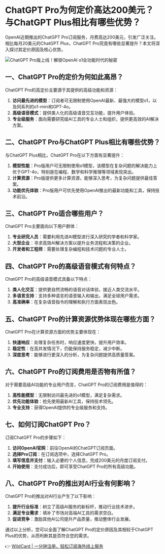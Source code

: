 # ChatGPT Pro为何定价高达200美元？与ChatGPT Plus相比有哪些优势？

OpenAI近期推出的ChatGPT Pro订阅服务，月费高达200美元，引发广泛关注。相比每月20美元的ChatGPT Plus，ChatGPT Pro究竟有哪些显著提升？本文将深入探讨其定价原因及核心优势。

![ChatGPT Pro版上线！解锁OpenAI o1全功能时代的秘密](https://bbtdd.com/img/61124058.webp)

## 一、ChatGPT Pro的定价为何如此高昂？

ChatGPT Pro的高定价主要源于其提供的高级功能和资源：

1. **访问最先进的模型**：订阅者可无限制使用OpenAI最新、最强大的模型o1，以及同系列的o1-mini和GPT-4o。
2. **高级语音模式**：提供类人化的高级语音交互功能，提升用户体验。
3. **专业级服务**：面向需要研究级AI工具的专业人士和组织，提供更高效的AI解决方案。

## 二、ChatGPT Pro与ChatGPT Plus相比有哪些优势？

与ChatGPT Plus相比，ChatGPT Pro在以下方面有显著提升：

1. **模型性能**：Pro版用户可无限制使用o1模型，该模型在复杂问题的解决能力上优于GPT-4o，特别是在编程、数学和科学推理等领域表现突出。
2. **计算资源**：Pro版提供更多计算资源，能够深入思考，为复杂问题提供最佳答案。
3. **功能优先体验**：Pro版用户可优先使用OpenAI推出的最新功能和工具，保持技术前沿。

## 三、ChatGPT Pro适合哪些用户？

ChatGPT Pro主要面向以下用户群体：

1. **专业研究人员**：需要利用先进AI模型进行深入研究的学者和科学家。
2. **大型企业**：寻求高效AI解决方案以提升业务流程和决策的企业。
3. **开发者和工程师**：需要处理复杂编程和技术问题的专业人士。

## 四、ChatGPT Pro的高级语音模式有何特点？

ChatGPT Pro的高级语音模式具备以下特点：

1. **类人化交互**：提供更自然流畅的语音对话体验，接近人类交流水平。
2. **多语言支持**：支持多种语言的语音输入和输出，满足全球用户需求。
3. **高准确率**：在复杂语音指令的理解和执行方面表现出色。

## 五、ChatGPT Pro的计算资源优势体现在哪些方面？

ChatGPT Pro在计算资源方面的优势主要体现在：

1. **快速响应**：处理复杂任务时，响应速度更快，提升用户效率。
2. **稳定性**：在高并发情况下，仍能保持服务稳定，减少中断。
3. **深度思考**：能够进行更深入的分析，为复杂问题提供高质量答案。

## 六、ChatGPT Pro的订阅费用是否物有所值？

对于需要高级AI功能的专业用户而言，ChatGPT Pro的订阅费用是值得的：

1. **高性能模型**：无限制访问最先进的o1模型，满足复杂需求。
2. **优先功能体验**：抢先使用最新AI工具，保持技术领先。
3. **专业支持**：获得OpenAI提供的专业级服务和支持。

## 七、如何订阅ChatGPT Pro？

订阅ChatGPT Pro的步骤如下：

1. **访问OpenAI官网**：前往OpenAI的ChatGPT订阅页面。
2. **选择Pro订阅**：在订阅选项中，选择ChatGPT Pro。
3. **填写信息并支付**：输入必要的个人信息，完成200美元的月度订阅支付。
4. **开始使用**：支付成功后，即可享受ChatGPT Pro的所有高级功能。

## 八、ChatGPT Pro的推出对AI行业有何影响？

ChatGPT Pro的推出对AI行业产生了以下影响：

1. **提升行业标准**：树立了高级AI服务的新标杆，推动行业技术进步。
2. **满足专业需求**：填补了市场对高端AI工具的需求空白。
3. **促进竞争**：激励其他AI公司提升产品质量，推动整体行业发展。

通过以上分析，您可以全面了解ChatGPT Pro的定价原因及其相较于ChatGPT Plus的优势，从而判断其是否符合您的需求。

👉 [WildCard | 一分钟注册，轻松订阅海外线上服务](https://bbtdd.com/WildCard)